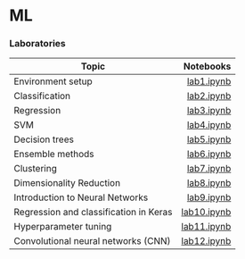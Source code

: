 # ML

### Laboratories

| Topic             |          Notebooks |
| -----------------  | -----------------------------------------------------------------: |
| Environment setup  | [lab1.ipynb](https://github.com/YgLK/ML/blob/main/lab1/lab1.ipynb) |
| Classification     | [lab2.ipynb](https://github.com/YgLK/ML/blob/main/lab2/lab2.ipynb) |
| Regression         | [lab3.ipynb](https://github.com/YgLK/ML/blob/main/lab3/lab3.ipynb) |
| SVM                | [lab4.ipynb](https://github.com/YgLK/ML/blob/main/lab4/lab4.ipynb) |
| Decision trees     | [lab5.ipynb](https://github.com/YgLK/ML/blob/main/lab5/lab5.ipynb) |
| Ensemble methods   | [lab6.ipynb](https://github.com/YgLK/ML/blob/main/lab6/lab6.ipynb) |
| Clustering         | [lab7.ipynb](https://github.com/YgLK/ML/blob/main/lab7/lab7.ipynb) | 
| Dimensionality Reduction  | [lab8.ipynb](https://github.com/YgLK/ML/blob/main/lab8/lab8.ipynb) | 
| Introduction to Neural Networks  | [lab9.ipynb](https://github.com/YgLK/ML/blob/main/lab9/lab9.ipynb) | 
| Regression and classification in Keras  | [lab10.ipynb](https://github.com/YgLK/ML/blob/main/lab10/lab10.ipynb) | 
| Hyperparameter tuning  | [lab11.ipynb](https://github.com/YgLK/ML/blob/main/lab11/lab11.ipynb) | 
| Convolutional neural networks (CNN)  | [lab12.ipynb](https://github.com/YgLK/ML/blob/main/lab12/lab12.ipynb) | 
